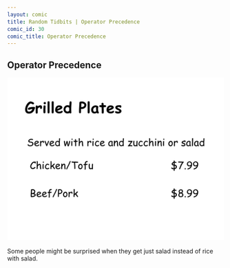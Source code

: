 ```yaml
---
layout: comic
title: Random Tidbits | Operator Precedence
comic_id: 30
comic_title: Operator Precedence
---
```


## Operator Precedence

<img id="img30" src="/assets/images/30.png">

Some people might be surprised when they get just salad instead of rice with salad.
